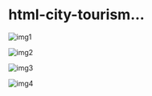 # html-city-tourism...

![img1](https://github.com/anto-richard/html-city-tourism/assets/93427534/bed1e8b6-832c-497e-adc6-ac5022ae813d)


![img2](https://github.com/anto-richard/html-city-tourism/assets/93427534/b423f54a-8be6-419a-9935-aaccfc524097)


![img3](https://github.com/anto-richard/html-city-tourism/assets/93427534/28e5e970-6b4d-404c-9057-9e99168fba92)


![img4](https://github.com/anto-richard/html-city-tourism/assets/93427534/35d5d962-978a-48bc-b8f4-8cec59b0564e)

